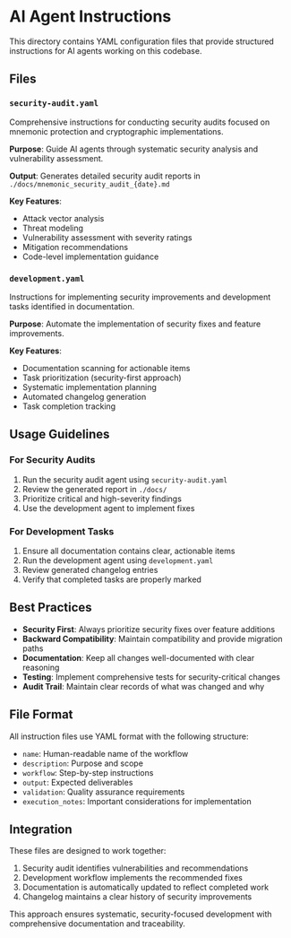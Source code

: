 # AI Agent Instructions

This directory contains YAML configuration files that provide structured instructions for AI agents working on this codebase.

## Files

### `security-audit.yaml`
Comprehensive instructions for conducting security audits focused on mnemonic protection and cryptographic implementations.

**Purpose**: Guide AI agents through systematic security analysis and vulnerability assessment.

**Output**: Generates detailed security audit reports in `./docs/mnemonic_security_audit_{date}.md`

**Key Features**:
- Attack vector analysis
- Threat modeling
- Vulnerability assessment with severity ratings
- Mitigation recommendations
- Code-level implementation guidance

### `development.yaml`
Instructions for implementing security improvements and development tasks identified in documentation.

**Purpose**: Automate the implementation of security fixes and feature improvements.

**Key Features**:
- Documentation scanning for actionable items
- Task prioritization (security-first approach)
- Systematic implementation planning
- Automated changelog generation
- Task completion tracking

## Usage Guidelines

### For Security Audits
1. Run the security audit agent using `security-audit.yaml`
2. Review the generated report in `./docs/`
3. Prioritize critical and high-severity findings
4. Use the development agent to implement fixes

### For Development Tasks
1. Ensure all documentation contains clear, actionable items
2. Run the development agent using `development.yaml`
3. Review generated changelog entries
4. Verify that completed tasks are properly marked

## Best Practices

- **Security First**: Always prioritize security fixes over feature additions
- **Backward Compatibility**: Maintain compatibility and provide migration paths
- **Documentation**: Keep all changes well-documented with clear reasoning
- **Testing**: Implement comprehensive tests for security-critical changes
- **Audit Trail**: Maintain clear records of what was changed and why

## File Format

All instruction files use YAML format with the following structure:
- `name`: Human-readable name of the workflow
- `description`: Purpose and scope
- `workflow`: Step-by-step instructions
- `output`: Expected deliverables
- `validation`: Quality assurance requirements
- `execution_notes`: Important considerations for implementation

## Integration

These files are designed to work together:
1. Security audit identifies vulnerabilities and recommendations
2. Development workflow implements the recommended fixes
3. Documentation is automatically updated to reflect completed work
4. Changelog maintains a clear history of security improvements

This approach ensures systematic, security-focused development with comprehensive documentation and traceability.
